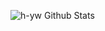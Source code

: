 ![h-yw Github Stats](https://github-readme-stats.vercel.app/api?username=h-yw&show_icons=true&theme=cobalt)       
<!-- [![Top Langs](https://github-readme-stats.vercel.app/api/top-langs/?username=h-yw&layout=compact)](https://github.com/anuraghazra/github-readme-stats) -->

<!--### Hi there 👋

Here are some ideas to get you started:

- 🔭 I’m currently working on ...
- 🌱 I’m currently learning ...
- 👯 I’m looking to collaborate on ...
- 🤔 I’m looking for help with ...
- 💬 Ask me about ...
- 📫 How to reach me: ...
- 😄 Pronouns: ...
- ⚡ Fun fact: ...

-->


